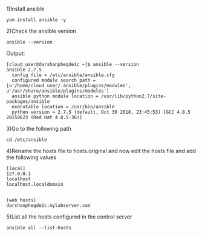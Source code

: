 1)Install ansible


```
yum install ansible -y
```


2)Check the ansible version

```
ansible --version
```

Output:

```
[cloud_user@darshanphegde1c ~]$ ansible --version
ansible 2.7.5
  config file = /etc/ansible/ansible.cfg
  configured module search path = [u'/home/cloud_user/.ansible/plugins/modules', u'/usr/share/ansible/plugins/modules']
  ansible python module location = /usr/lib/python2.7/site-packages/ansible
  executable location = /usr/bin/ansible
  python version = 2.7.5 (default, Oct 30 2018, 23:45:53) [GCC 4.8.5 20150623 (Red Hat 4.8.5-36)]
  ```


3)Go to the following path

```
cd /etc/ansible
```

4)Rename the hosts file to hosts.original and now edit the hosts file and add the following values

```
[local]
127.0.0.1
localhost
localhost.localdomain


[web hosts]
darshanphegde2c.mylabserver.com
```

5)List all the hosts configured in the control server

```
ansible all --list-hosts
```
